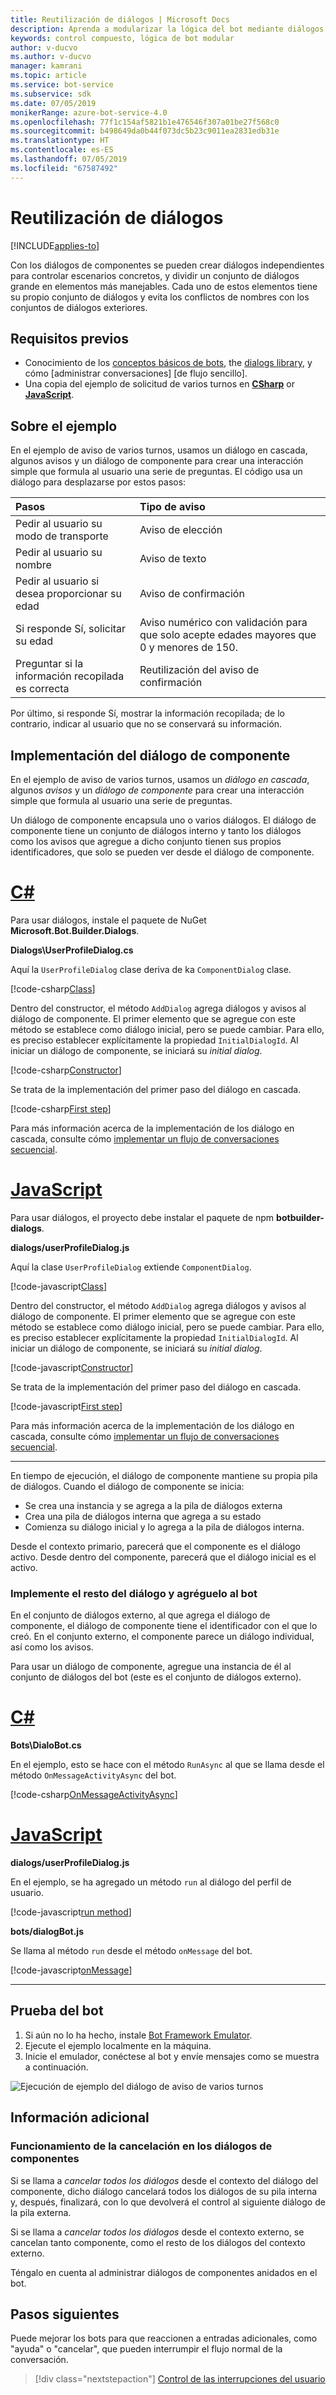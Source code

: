 ```yaml
---
title: Reutilización de diálogos | Microsoft Docs
description: Aprenda a modularizar la lógica del bot mediante diálogos de componentes en Bot Framework SDK.
keywords: control compuesto, lógica de bot modular
author: v-ducvo
ms.author: v-ducvo
manager: kamrani
ms.topic: article
ms.service: bot-service
ms.subservice: sdk
ms.date: 07/05/2019
monikerRange: azure-bot-service-4.0
ms.openlocfilehash: 77f1c154af5821b1e476546f307a01be27f568c0
ms.sourcegitcommit: b498649da0b44f073dc5b23c9011ea2831edb31e
ms.translationtype: HT
ms.contentlocale: es-ES
ms.lasthandoff: 07/05/2019
ms.locfileid: "67587492"
---
```

# <a name="reuse-dialogs"></a>Reutilización de diálogos

[!INCLUDE[applies-to](../includes/applies-to.md)]

Con los diálogos de componentes se pueden crear diálogos independientes para controlar escenarios concretos, y dividir un conjunto de diálogos grande en elementos más manejables. Cada uno de estos elementos tiene su propio conjunto de diálogos y evita los conflictos de nombres con los conjuntos de diálogos exteriores.

## <a name="prerequisites"></a>Requisitos previos

- Conocimiento de los [conceptos básicos de bots][concept-basics], the [dialogs library][concept-dialogs], y cómo [administrar conversaciones] [de flujo sencillo].
- Una copia del ejemplo de solicitud de varios turnos en [**CSharp**][cs-sample] or [**JavaScript**][js-sample].

## <a name="about-the-sample"></a>Sobre el ejemplo

En el ejemplo de aviso de varios turnos, usamos un diálogo en cascada, algunos avisos y un diálogo de componente para crear una interacción simple que formula al usuario una serie de preguntas. El código usa un diálogo para desplazarse por estos pasos:

| Pasos        | Tipo de aviso  |
|:-------------|:-------------|
| Pedir al usuario su modo de transporte | Aviso de elección |
| Pedir al usuario su nombre | Aviso de texto |
| Pedir al usuario si desea proporcionar su edad | Aviso de confirmación |
| Si responde Sí, solicitar su edad  | Aviso numérico con validación para que solo acepte edades mayores que 0 y menores de 150. |
| Preguntar si la información recopilada es correcta | Reutilización del aviso de confirmación |

Por último, si responde Sí, mostrar la información recopilada; de lo contrario, indicar al usuario que no se conservará su información.

## <a name="implement-the-component-dialog"></a>Implementación del diálogo de componente

En el ejemplo de aviso de varios turnos, usamos un _diálogo en cascada_, algunos _avisos_ y un _diálogo de componente_ para crear una interacción simple que formula al usuario una serie de preguntas.

Un diálogo de componente encapsula uno o varios diálogos. El diálogo de componente tiene un conjunto de diálogos interno y tanto los diálogos como los avisos que agregue a dicho conjunto tienen sus propios identificadores, que solo se pueden ver desde el diálogo de componente.

# <a name="ctabcsharp"></a>[C#](#tab/csharp)

Para usar diálogos, instale el paquete de NuGet **Microsoft.Bot.Builder.Dialogs**.

**Dialogs\UserProfileDialog.cs**

Aquí la `UserProfileDialog` clase deriva de ka `ComponentDialog` clase.

[!code-csharp[Class](~/../botbuilder-samples/samples/csharp_dotnetcore/05.multi-turn-prompt/Dialogs/UserProfileDialog.cs?range=13)]

Dentro del constructor, el método `AddDialog` agrega diálogos y avisos al diálogo de componente. El primer elemento que se agregue con este método se establece como diálogo inicial, pero se puede cambiar. Para ello, es preciso establecer explícitamente la propiedad `InitialDialogId`. Al iniciar un diálogo de componente, se iniciará su _initial dialog_.

[!code-csharp[Constructor](~/../botbuilder-samples/samples/csharp_dotnetcore/05.multi-turn-prompt/Dialogs/UserProfileDialog.cs?range=17-42)]

Se trata de la implementación del primer paso del diálogo en cascada.

[!code-csharp[First step](~/../botbuilder-samples/samples/csharp_dotnetcore/05.multi-turn-prompt/Dialogs/UserProfileDialog.cs?range=44-54)]

Para más información acerca de la implementación de los diálogo en cascada, consulte cómo [implementar un flujo de conversaciones secuencial](bot-builder-dialog-manage-complex-conversation-flow.md).

# <a name="javascripttabjavascript"></a>[JavaScript](#tab/javascript)

Para usar diálogos, el proyecto debe instalar el paquete de npm **botbuilder-dialogs**.

**dialogs/userProfileDialog.js**

Aquí la clase `UserProfileDialog` extiende `ComponentDialog`.

[!code-javascript[Class](~/../botbuilder-samples/samples/javascript_nodejs/05.multi-turn-prompt/dialogs/userProfileDialog.js?range=24)]

Dentro del constructor, el método `AddDialog` agrega diálogos y avisos al diálogo de componente. El primer elemento que se agregue con este método se establece como diálogo inicial, pero se puede cambiar. Para ello, es preciso establecer explícitamente la propiedad `InitialDialogId`. Al iniciar un diálogo de componente, se iniciará su _initial dialog_.

[!code-javascript[Constructor](~/../botbuilder-samples/samples/javascript_nodejs/05.multi-turn-prompt/dialogs/userProfileDialog.js?range=25-47)]

Se trata de la implementación del primer paso del diálogo en cascada.

[!code-javascript[First step](~/../botbuilder-samples/samples/javascript_nodejs/05.multi-turn-prompt/dialogs/userProfileDialog.js?range=66-73)]

Para más información acerca de la implementación de los diálogo en cascada, consulte cómo [implementar un flujo de conversaciones secuencial](bot-builder-dialog-manage-complex-conversation-flow.md).

---

En tiempo de ejecución, el diálogo de componente mantiene su propia pila de diálogos. Cuando el diálogo de componente se inicia:

- Se crea una instancia y se agrega a la pila de diálogos externa
- Crea una pila de diálogos interna que agrega a su estado
- Comienza su diálogo inicial y lo agrega a la pila de diálogos interna.

Desde el contexto primario, parecerá que el componente es el diálogo activo. Desde dentro del componente, parecerá que el diálogo inicial es el activo.

### <a name="implement-the-rest-of-the-dialog-and-add-it-to-the-bot"></a>Implemente el resto del diálogo y agréguelo al bot

En el conjunto de diálogos externo, al que agrega el diálogo de componente, el diálogo de componente tiene el identificador con el que lo creó. En el conjunto externo, el componente parece un diálogo individual, así como los avisos.

Para usar un diálogo de componente, agregue una instancia de él al conjunto de diálogos del bot (este es el conjunto de diálogos externo).

# <a name="ctabcsharp"></a>[C#](#tab/csharp)

**Bots\DialoBot.cs**

En el ejemplo, esto se hace con el método `RunAsync` al que se llama desde el método `OnMessageActivityAsync` del bot.

[!code-csharp[OnMessageActivityAsync](~/../botbuilder-samples/samples/csharp_dotnetcore/05.multi-turn-prompt/Bots/DialogBot.cs?range=42-48)]

# <a name="javascripttabjavascript"></a>[JavaScript](#tab/javascript)

**dialogs/userProfileDialog.js**

En el ejemplo, se ha agregado un método `run` al diálogo del perfil de usuario.

[!code-javascript[run method](~/../botbuilder-samples/samples/javascript_nodejs/05.multi-turn-prompt/dialogs/userProfileDialog.js?range=55-64)]

**bots/dialogBot.js**

Se llama al método `run` desde el método `onMessage` del bot.

[!code-javascript[onMessage](~/../botbuilder-samples/samples/javascript_nodejs/05.multi-turn-prompt/bots/dialogBot.js?range=30-37)]

---

## <a name="to-test-the-bot"></a>Prueba del bot

1. Si aún no lo ha hecho, instale [Bot Framework Emulator](https://aka.ms/bot-framework-emulator-readme).
1. Ejecute el ejemplo localmente en la máquina.
1. Inicie el emulador, conéctese al bot y envíe mensajes como se muestra a continuación.

![Ejecución de ejemplo del diálogo de aviso de varios turnos](../media/emulator-v4/multi-turn-prompt.png)

## <a name="additional-information"></a>Información adicional

### <a name="how-cancellation-works-for-component-dialogs"></a>Funcionamiento de la cancelación en los diálogos de componentes

Si se llama a _cancelar todos los diálogos_ desde el contexto del diálogo del componente, dicho diálogo cancelará todos los diálogos de su pila interna y, después, finalizará, con lo que devolverá el control al siguiente diálogo de la pila externa.

Si se llama a _cancelar todos los diálogos_ desde el contexto externo, se cancelan tanto componente, como el resto de los diálogos del contexto externo.

Téngalo en cuenta al administrar diálogos de componentes anidados en el bot.

## <a name="next-steps"></a>Pasos siguientes

Puede mejorar los bots para que reaccionen a entradas adicionales, como "ayuda" o "cancelar", que pueden interrumpir el flujo normal de la conversación.

> [!div class="nextstepaction"]
> [Control de las interrupciones del usuario](bot-builder-howto-handle-user-interrupt.md)

<!-- Footnote-style links -->

[concept-basics]: bot-builder-basics.md
[concept-state]: bot-builder-concept-state.md
[concept-dialogs]: bot-builder-concept-dialog.md

[simple-flow]: bot-builder-dialog-manage-conversation-flow.md
[prompting]: bot-builder-prompts.md
[component-dialogs]: bot-builder-compositcontrol.md

[cs-sample]: https://aka.ms/cs-multi-prompts-sample
[js-sample]: https://aka.ms/js-multi-prompts-sample
